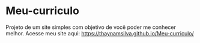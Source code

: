 # Meu-curriculo
 Projeto de um site simples com objetivo de você poder me conhecer melhor.
 Acesse meu site aqui: https://thaynamsilva.github.io/Meu-curriculo/
